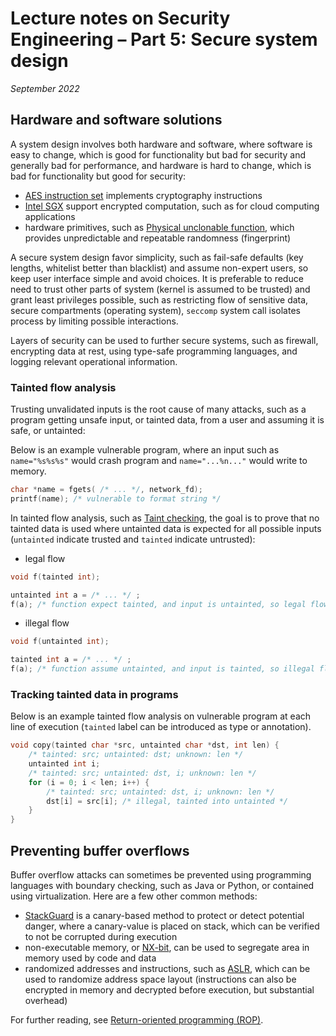 # Lecture notes on Security Engineering – Part 5: Secure system design

*September 2022*

## Hardware and software solutions

A system design involves both hardware and software, where software is easy to change, which is good for functionality but bad for security and generally bad for performance, and hardware is hard to change, which is bad for functionality but good for security:

- [AES instruction set](https://en.wikipedia.org/wiki/AES_instruction_set) implements cryptography instructions
- [Intel SGX](https://en.wikipedia.org/wiki/Software_Guard_Extensions) support encrypted computation, such as for cloud computing applications
- hardware primitives, such as [Physical unclonable function](https://en.wikipedia.org/wiki/Physical_unclonable_function), which provides unpredictable and repeatable randomness (fingerprint)

A secure system design favor simplicity, such as fail-safe defaults (key lengths, whitelist better than blacklist) and assume non-expert users, so keep user interface simple and avoid choices. It is preferable to reduce need to trust other parts of system (kernel is assumed to be trusted) and grant least privileges possible, such as restricting flow of sensitive data, secure compartments (operating system), `seccomp` system call isolates process by limiting possible interactions.

Layers of security can be used to further secure systems, such as firewall, encrypting data at rest, using type-safe programming languages, and logging relevant operational information.

### Tainted flow analysis

Trusting unvalidated inputs is the root cause of many attacks, such as a program getting unsafe input, or tainted data, from a user and assuming it is safe, or untainted:

Below is an example vulnerable program, where an input such as `name="%s%s%s"` would crash program and `name="...%n..."` would write to memory.

```c
char *name = fgets( /* ... */, network_fd);
printf(name); /* vulnerable to format string */
```

In tainted flow analysis, such as [Taint checking](https://en.wikipedia.org/wiki/Taint_checking), the goal is to prove that no tainted data is used where untainted data is expected for all possible inputs (`untainted` indicate trusted and `tainted` indicate untrusted):

- legal flow

```c
void f(tainted int);

untainted int a = /* ... */ ;
f(a); /* function expect tainted, and input is untainted, so legal flow */
```

- illegal flow

```c
void f(untainted int);

tainted int a = /* ... */ ;
f(a); /* function assume untainted, and input is tainted, so illegal flow */
```

### Tracking tainted data in programs

Below is an example tainted flow analysis on vulnerable program at each line of execution (`tainted` label can be introduced as type or annotation).
    
```c
void copy(tainted char *src, untainted char *dst, int len) {
    /* tainted: src; untainted: dst; unknown: len */
    untainted int i;
    /* tainted: src; untainted: dst, i; unknown: len */
    for (i = 0; i < len; i++) {
        /* tainted: src; untainted: dst, i; unknown: len */
        dst[i] = src[i]; /* illegal, tainted into untainted */
    }
}
```

## Preventing buffer overflows

Buffer overflow attacks can sometimes be prevented using programming languages with boundary checking, such as Java or Python, or contained using virtualization. Here are a few other common methods:

- [StackGuard](https://www.usenix.org/legacy/publications/library/proceedings/sec98/full_papers/cowan/cowan.pdf) is a canary-based method to protect or detect potential danger, where a canary-value is placed on stack, which can be verified to not be corrupted during execution
- non-executable memory, or [NX-bit](https://en.wikipedia.org/wiki/NX_bit), can be used to segregate area in memory used by code and data
- randomized addresses and instructions, such as [ASLR](https://en.wikipedia.org/wiki/Address_space_layout_randomization), which can be used to randomize address space layout (instructions can also be encrypted in memory and decrypted before execution, but substantial overhead)

For further reading, see [Return-oriented programming (ROP)](https://en.wikipedia.org/wiki/Return-oriented_programming).
